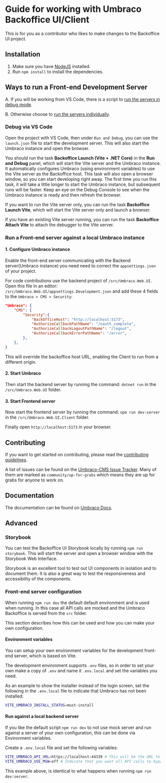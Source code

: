 # Guide for working with Umbraco Backoffice UI/Client

This is for you as a contributor who likes to make changes to the Backoffice UI project.

## Installation

1. Make sure you have [NodeJS](https://nodejs.org/en/download) installed.
2. Run `npm install` to install the dependencies.

## Ways to run a Front-end Development Server

A. If you will be working from VS Code, there is a script to [run the servers in debug mode](#debug-via-vs-code).

B. Otherwise choose to [run the servers individually](#run-a-front-end-server-against-a-local-umbraco-instance).

### Debug via VS Code

Open the project with VS Code, then under `Run and Debug`, you can use the `launch.json` file to start the development server. This will also start the Umbraco instance and open the browser.

You should run the task **Backoffice Launch (Vite + .NET Core)** in the **Run and Debug** panel, which will start the Vite server and the Umbraco instance. It automatically configures Umbraco (using environment variables) to use the Vite server as the Backoffice host. This task will also open a browser window, so you can start developing right away. The first time you run this task, it will take a little longer to start the Umbraco instance, but subsequent runs will be faster. Keep an eye on the Debug Console to see when the Umbraco instance is ready and then refresh the browser.

If you want to run the Vite server only, you can run the task **Backoffice Launch Vite**, which will start the Vite server only and launch a browser.

If you have an existing Vite server running, you can run the task **Backoffice Attach Vite** to attach the debugger to the Vite server.

### Run a Front-end server against a local Umbraco instance

#### 1. Configure Umbraco instance
Enable the front-end server communicating with the Backend server(Umbraco instance) you need need to correct the `appsettings.json` of your project.

For code contributions use the backend project of `/src/Umbraco.Web.UI`.
Open this file in an editor: `/src/Umbraco.Web.UI/appsettings.Development.json` and add these 4 fields to the `Umbraco > CMS > Security`:

```json
"Umbraco": {
	"CMS": {
		"Security":{
			"BackOfficeHost": "http://localhost:5173",
			"AuthorizeCallbackPathName": "/oauth_complete",
			"AuthorizeCallbackLogoutPathName": "/logout",
			"AuthorizeCallbackErrorPathName": "/error",
		},
	},
}
```

This will override the backoffice host URL, enabling the Client to run from a different origin.

#### 2. Start Umbraco
Then start the backend server by running the command: `dotnet run` in the `/src/Umbraco.Web.UI` folder.

#### 3. Start Frontend server
Now start the frontend server by running the command: `npm run dev:server` in the `/src/Umbraco.Web.UI.Client` folder.

Finally open `http://localhost:5173` in your browser.

## Contributing

If you want to get started on contributing, please read the [contributing guidelines](/.github/contributing-backoffice.md).

A list of issues can be found on the [Umbraco-CMS Issue Tracker](https://github.com/umbraco/Umbraco-CMS/issues). Many of them are marked as `community/up-for-grabs` which means they are up for grabs for anyone to work on.

## Documentation

The documentation can be found on [Umbraco Docs](https://docs.umbraco.com/umbraco-cms).

## Advanced

### Storybook

You can test the Backoffice UI Storybook locally by running `npm run storybook`. This will start the server and open a browser window with the Storybook Web Interface.

Storybook is an excellent tool to test out UI components in isolation and to document them. It is also a great way to test the responsiveness and accessibility of the components.

### Front-end server configuration

When running `npm run dev` the default default environment and is used when running. In this case all API calls are mocked and the Umbraco Backoffice is served from the `src` folder.

This section describes how this can be used and how you can make your own configuration.

#### Environment variables

You can setup your own environment variables for the development front-end server, which is based on Vite.

The development environment supports `.env` files, so in order to set your own make a copy
of `.env` and name it `.env.local` and set the variables you need.

As an example to show the installer instead of the login screen, set the following
in the `.env.local` file to indicate that Umbraco has not been installed:

```bash
VITE_UMBRACO_INSTALL_STATUS=must-install
```

#### Run against a local backend server

If you like the default script `npm run dev` to not use mock server and run against a server of your own configuration, this can be done via Environment variables.

Create a `.env.local` file and set the following variables:

```bash
VITE_UMBRACO_API_URL=https://localhost:44339 # This will be the URL to your Umbraco instance
VITE_UMBRACO_USE_MSW=off # Indicate that you want all API calls to bypass MSW (mock-service-worker)
```

This example above, is identical to what happens when running `npm run dev:server`.
